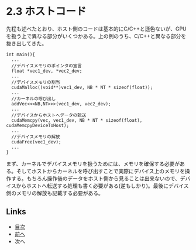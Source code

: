# 2.3 ホストコード
先程も述べたとおり、ホスト側のコードは基本的にC/C++と遜色ないが、GPUを扱う上で異なる部分がいくつかある。上の例のうち、C/C++と異なる部分を抜き出してきた。

```cuda
int main(){
  ...
  //デバイスメモリのポインタの宣言
  float *vec1_dev, *vec2_dev;
  ...
  //デバイスメモリの割当
  cudaMalloc((void**)vec1_dev, NB * NT * sizeof(float));
  ...
  //カーネルの呼び出し
  addVec<<<NB,NT>>>(vec1_dev, vec2_dev);
  ...
  //デバイスからホストへデータの転送
  cudaMemcpy(vec, vec1_dev, NB * NT * sizeof(float), cudaMemcpyDeviceToHost);
  ... 
  //デバイスメモリの解放
  cudaFree(vec1_dev);
  ...
}
```

まず、カーネルでデバイスメモリを扱うためには、メモリを確保する必要がある。そしてホストからカーネルを呼び出すことで実際にデバイス上のメモリを操作する。もちろん操作後のデータをホスト側から見ることは出来ないので、デバイスからホストへ転送する処理も書く必要がある(逆もしかり)。最後にデバイス側のメモリの解放も記載する必要がある。

## Links
* [目次](./index.md)
* [前へ](./2.2.md)
* 次へ